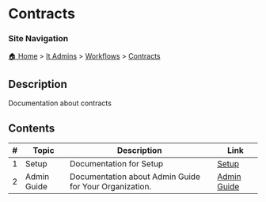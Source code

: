 <!-- description: Documentation about contracts -->

# Contracts

### Site Navigation
[🏠 Home](../../../README.md) > [It Admins](../../README.md) > [Workflows](../README.md) > [Contracts](README.md)

## Description
Documentation about contracts

## Contents

| **#** | **Topic** | **Description** | **Link** |
|---|---|---|---|
| 1 | Setup | Documentation for Setup | [Setup](setup/) |
| 2 | Admin Guide | Documentation about Admin Guide for Your Organization. | [Admin Guide](admin-guide.md) |